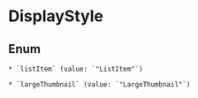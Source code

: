 
# DisplayStyle

## Enum


    * `listItem` (value: `"ListItem"`)

    * `largeThumbnail` (value: `"LargeThumbnail"`)



